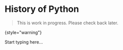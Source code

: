 # History of Python

> This is work in progress. Please check back later.
> 
{style="warning"}

Start typing here...